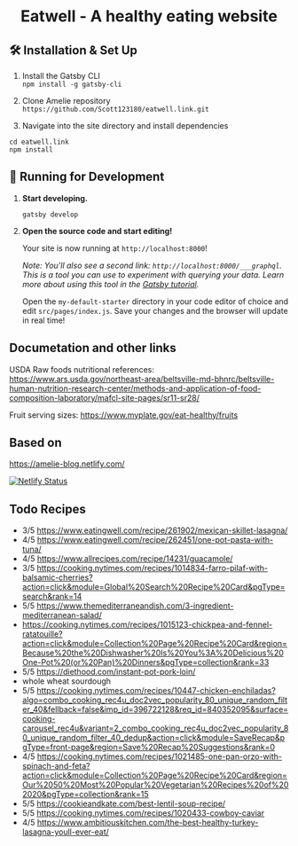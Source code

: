 <h1 align="center">
  Eatwell - A healthy eating website
</h1>

## 🛠 Installation & Set Up

1. Install the Gatsby CLI  
```npm install -g gatsby-cli```

2. Clone Amelie repository  
```https://github.com/Scott123180/eatwell.link.git```

3. Navigate into the site directory and install dependencies 
```
cd eatwell.link
npm install
```

## 🚀 Running for Development

1.  **Start developing.**
    ```
    gatsby develop
    ```

1.  **Open the source code and start editing!**

    Your site is now running at `http://localhost:8000`!

    _Note: You'll also see a second link: _`http://localhost:8000/___graphql`_. This is a tool you can use to experiment with querying your data. Learn more about using this tool in the [Gatsby tutorial](https://www.gatsbyjs.org/tutorial/part-five/#introducing-graphiql)._

    Open the `my-default-starter` directory in your code editor of choice and edit `src/pages/index.js`. Save your changes and the browser will update in real time!

## Documetation and other links

USDA Raw foods nutritional references:
https://www.ars.usda.gov/northeast-area/beltsville-md-bhnrc/beltsville-human-nutrition-research-center/methods-and-application-of-food-composition-laboratory/mafcl-site-pages/sr11-sr28/

Fruit serving sizes:
https://www.myplate.gov/eat-healthy/fruits

## Based on

https://amelie-blog.netlify.com/

[![Netlify Status](https://api.netlify.com/api/v1/badges/2a52f639-94f2-4399-990f-1c154b856b22/deploy-status)](https://app.netlify.com/sites/amelie-blog/deploys)


## Todo Recipes
- 3/5 https://www.eatingwell.com/recipe/261902/mexican-skillet-lasagna/
- 4/5 https://www.eatingwell.com/recipe/262451/one-pot-pasta-with-tuna/ 
- 4/5 https://www.allrecipes.com/recipe/14231/guacamole/
- 3/5 https://cooking.nytimes.com/recipes/1014834-farro-pilaf-with-balsamic-cherries?action=click&module=Global%20Search%20Recipe%20Card&pgType=search&rank=14
- 5/5 https://www.themediterraneandish.com/3-ingredient-mediterranean-salad/
- https://cooking.nytimes.com/recipes/1015123-chickpea-and-fennel-ratatouille?action=click&module=Collection%20Page%20Recipe%20Card&region=Because%20the%20Dishwasher%20Is%20You%3A%20Delicious%20One-Pot%20(or%20Pan)%20Dinners&pgType=collection&rank=33
- 5/5 https://diethood.com/instant-pot-pork-loin/
- whole wheat sourdough
- 5/5 https://cooking.nytimes.com/recipes/10447-chicken-enchiladas?algo=combo_cooking_rec4u_doc2vec_popularity_80_unique_random_filter_40&fellback=false&imp_id=396722128&req_id=840352095&surface=cooking-carousel_rec4u&variant=2_combo_cooking_rec4u_doc2vec_popularity_80_unique_random_filter_40_dedup&action=click&module=SaveRecap&pgType=front-page&region=Save%20Recap%20Suggestions&rank=0
- 4/5 https://cooking.nytimes.com/recipes/1021485-one-pan-orzo-with-spinach-and-feta?action=click&module=Collection%20Page%20Recipe%20Card&region=Our%2050%20Most%20Popular%20Vegetarian%20Recipes%20of%202020&pgType=collection&rank=15
- 5/5 https://cookieandkate.com/best-lentil-soup-recipe/
- 5/5 https://cooking.nytimes.com/recipes/1020433-cowboy-caviar
- 4/5 https://www.ambitiouskitchen.com/the-best-healthy-turkey-lasagna-youll-ever-eat/